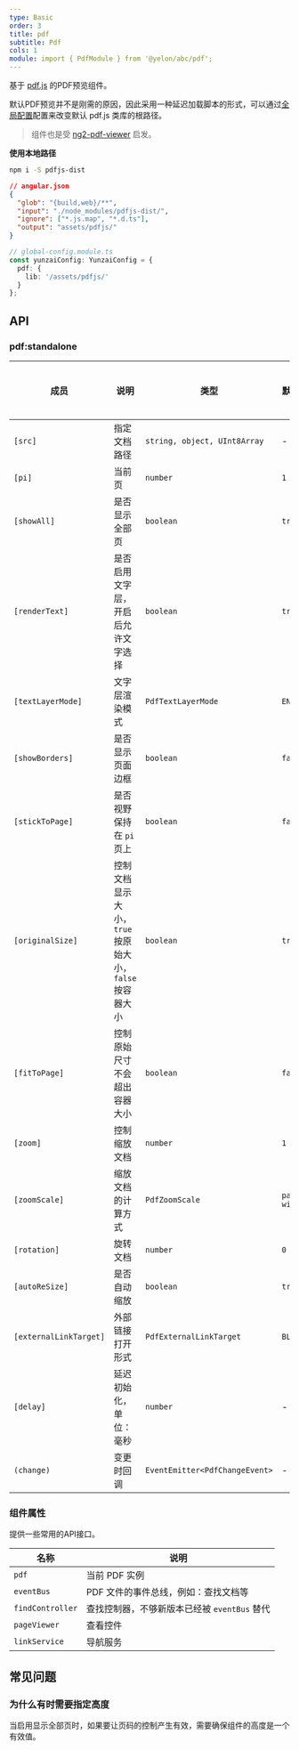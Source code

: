 ```yaml
---
type: Basic
order: 3
title: pdf
subtitle: Pdf
cols: 1
module: import { PdfModule } from '@yelon/abc/pdf';
---
```


基于 [pdf.js](https://mozilla.github.io/pdf.js/) 的PDF预览组件。

默认PDF预览并不是刚需的原因，因此采用一种延迟加载脚本的形式，可以通过[全局配置](/docs/global-config)配置来改变默认 pdf.js 类库的根路径。

> 组件也是受 [ng2-pdf-viewer](https://github.com/VadimDez/ng2-pdf-viewer) 启发。

**使用本地路径**

```bash
npm i -S pdfjs-dist
```

```json
// angular.json
{
  "glob": "{build,web}/**",
  "input": "./node_modules/pdfjs-dist/",
  "ignore": ["*.js.map", "*.d.ts"],
  "output": "assets/pdfjs/"
}
```

```ts
// global-config.module.ts
const yunzaiConfig: YunzaiConfig = {
  pdf: {
    lib: '/assets/pdfjs/'
  }
};
```

## API

### pdf:standalone

| 成员 | 说明 | 类型 | 默认值 | 全局配置 |
|----|----|----|-----|------|
| `[src]` | 指定文档路径 | `string, object, UInt8Array` | - | - |
| `[pi]` | 当前页 | `number` | `1` | - |
| `[showAll]` | 是否显示全部页 | `boolean` | `true` | ✅ |
| `[renderText]` | 是否启用文字层，开启后允许文字选择 | `boolean` | `true` | ✅ |
| `[textLayerMode]` | 文字层渲染模式 | `PdfTextLayerMode` | `ENABLE` | - |
| `[showBorders]` | 是否显示页面边框 | `boolean` | `false` | ✅ |
| `[stickToPage]` | 是否视野保持在 `pi` 页上 | `boolean` | `false` | - |
| `[originalSize]` | 控制文档显示大小，`true` 按原始大小，`false` 按容器大小 | `boolean` | `true` | ✅ |
| `[fitToPage]` | 控制原始尺寸不会超出容器大小 | `boolean` | `false` | ✅ |
| `[zoom]` | 控制缩放文档 | `number` | `1` | - |
| `[zoomScale]` | 缩放文档的计算方式 | `PdfZoomScale` | `page-width` | - |
| `[rotation]` | 旋转文档 | `number` | `0` | - |
| `[autoReSize]` | 是否自动缩放 | `boolean` | `true` | ✅ |
| `[externalLinkTarget]` | 外部链接打开形式 | `PdfExternalLinkTarget` | `BLANK` | - |
| `[delay]` | 延迟初始化，单位：毫秒 | `number` | - | - |
| `(change)` | 变更时回调 | `EventEmitter<PdfChangeEvent>` | - | - |

### 组件属性

提供一些常用的API接口。

| 名称 | 说明 |
| --- | ---- |
| `pdf` | 当前 PDF 实例 |
| `eventBus` | PDF 文件的事件总线，例如：查找文档等 |
| `findController` | 查找控制器，不够新版本已经被 `eventBus` 替代 |
| `pageViewer` | 查看控件 |
| `linkService` | 导航服务 |

## 常见问题

### 为什么有时需要指定高度

当启用显示全部页时，如果要让页码的控制产生有效，需要确保组件的高度是一个有效值。
